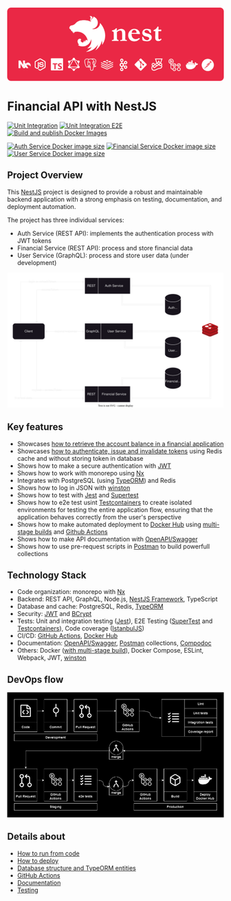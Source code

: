 ![POC NestJS](docs/markdown/images/poc-nestjs-bar//export/poc-nestjs-bar.png)

# Financial API with NestJS

[![Unit Integration](https://github.com/shimisnow/poc-nestjs/actions/workflows/lint-test.yml/badge.svg)](https://github.com/shimisnow/poc-nestjs/actions/workflows/lint-test.yml)
[![Unit Integration E2E](https://github.com/shimisnow/poc-nestjs/actions/workflows/lint-test-e2e.yml/badge.svg)](https://github.com/shimisnow/poc-nestjs/actions/workflows/lint-test-e2e.yml)
[![Build and publish Docker Images](https://github.com/shimisnow/poc-nestjs/actions/workflows/deploy.yml/badge.svg)](https://github.com/shimisnow/poc-nestjs/actions/workflows/deploy.yml)

[![Auth Service Docker image size](https://img.shields.io/docker/image-size/shimisnow/pocnestjs-auth-service/latest?logo=docker&label=Auth%20Service)](https://hub.docker.com/r/shimisnow/pocnestjs-auth-service)
[![Financial Service Docker image size](https://img.shields.io/docker/image-size/shimisnow/pocnestjs-financial-service/latest?logo=docker&label=Financial%20Service)](https://hub.docker.com/r/shimisnow/pocnestjs-financial-service)
[![User Service Docker image size](https://img.shields.io/docker/image-size/shimisnow/pocnestjs-user-service/latest?logo=docker&label=User%20Service)](https://hub.docker.com/r/shimisnow/pocnestjs-user-service)

## Project Overview

This [NestJS](https://docs.nestjs.com/) project is designed to provide a robust and maintainable backend application with a strong emphasis on testing, documentation, and deployment automation.

The project has three individual services:

- Auth Service (REST API): implements the authentication process with JWT tokens
- Financial Service (REST API): process and store financial data
- User Service (GraphQL): process and store user data (under development)

![General Diagram](/docs/markdown/diagrams/general-flow.svg)

## Key features

- Showcases [how to retrieve the account balance in a financial application](docs/markdown/resolved-problems/account-balance.md)
- Showcases [how to authenticate, issue and invalidate tokens](docs/markdown//resolved-problems/authentication-flow.md) using Redis cache and without storing token in database
- Shows how to make a secure authentication with [JWT](https://jwt.io/)
- Shows how to work with monorepo using [Nx](https://nx.dev/)
- Integrates with PostgreSQL (using [TypeORM](https://typeorm.io/)) and Redis
- Shows how to log in JSON with [winston](https://github.com/winstonjs/winston)
- Shows how to test with [Jest](https://jestjs.io/) and [Supertest](https://github.com/ladjs/supertest)
- Shows how to e2e test usint [Testcontainers](https://testcontainers.com/) to create isolated environments for testing the entire application flow, ensuring that the application behaves correctly from the user's perspective
- Shows how to make automated deployment to [Docker Hub](https://hub.docker.com/) using [multi-stage builds](https://docs.docker.com/build/building/multi-stage/) and [Github Actions](https://github.com/features/actions)
- Shows how to make API documentation with [OpenAPI/Swagger](https://www.openapis.org/)
- Shows how to use pre-request scripts in [Postman](https://www.postman.com/) to build powerfull collections

## Technology Stack

- Code organization: monorepo with [Nx](https://nx.dev/)
- Backend: REST API, GraphQL, Node.js, [NestJS Framework](https://docs.nestjs.com/), TypeScript
- Database and cache: PostgreSQL, Redis, [TypeORM](https://typeorm.io/)
- Security: [JWT](https://jwt.io/) and [BCrypt](https://www.npmjs.com/package/bcrypt)
- Tests: Unit and integration testing ([Jest](https://jestjs.io/)), E2E Testing ([SuperTest](https://github.com/ladjs/supertest) and [Testcontainers](https://testcontainers.com/)), Code coverage ([IstanbulJS](https://istanbul.js.org/))
- CI/CD: [GitHub Actions](https://github.com/features/actions), [Docker Hub](https://hub.docker.com/u/shimisnow)
- Documentation: [OpenAPI/Swagger](https://www.openapis.org/), [Postman](https://www.postman.com/) collections, [Compodoc](https://compodoc.app/)
- Others: Docker ([with multi-stage build](https://docs.docker.com/build/building/multi-stage/)), Docker Compose, ESLint, Webpack, JWT, [winston](https://github.com/winstonjs/winston)

## DevOps flow

![DevOps flow](docs/markdown/diagrams/devops.png)

## Details about

- [How to run from code](docs/markdown/how-to-run.md)
- [How to deploy](docs/markdown/how-to-deploy.md)
- [Database structure and TypeORM entities](docs/markdown/database-structure.md)
- [GitHub Actions](docs/markdown/github-actions.md)
- [Documentation](docs/markdown/documentation.md)
- [Testing](docs/markdown/testing.md)
